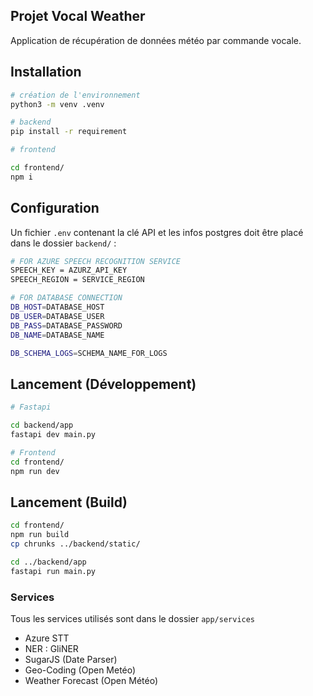 ## Projet Vocal Weather

Application de récupération de données météo par commande vocale.

## Installation

```bash
# création de l'environnement
python3 -m venv .venv

# backend
pip install -r requirement

# frontend 

cd frontend/
npm i
```

## Configuration

Un fichier `.env` contenant la clé API et les infos postgres doit être placé dans le dossier `backend/` :

```bash
# FOR AZURE SPEECH RECOGNITION SERVICE
SPEECH_KEY = AZURZ_API_KEY
SPEECH_REGION = SERVICE_REGION

# FOR DATABASE CONNECTION
DB_HOST=DATABASE_HOST
DB_USER=DATABASE_USER
DB_PASS=DATABASE_PASSWORD
DB_NAME=DATABASE_NAME

DB_SCHEMA_LOGS=SCHEMA_NAME_FOR_LOGS
```

## Lancement (Développement)

```bash
# Fastapi

cd backend/app
fastapi dev main.py

# Frontend
cd frontend/
npm run dev
```

## Lancement (Build)

```bash
cd frontend/
npm run build
cp chrunks ../backend/static/

cd ../backend/app
fastapi run main.py
```

### Services

Tous les services utilisés sont dans le dossier `app/services`

* Azure STT
* NER : GliNER
* SugarJS (Date Parser)
* Geo-Coding (Open Metéo)
* Weather Forecast (Open Météo)
